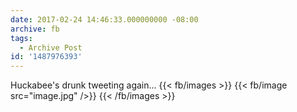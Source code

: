```yaml
---
date: 2017-02-24 14:46:33.000000000 -08:00
archive: fb
tags: 
  - Archive Post
id: '1487976393'
---
```


Huckabee's drunk tweeting again...
{{< fb/images >}}
{{< fb/image src="image.jpg" />}}
{{< /fb/images >}}
